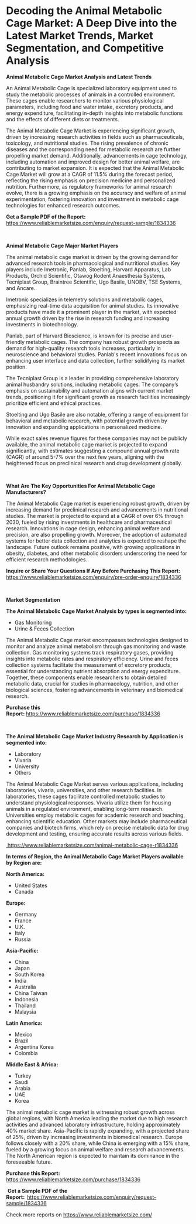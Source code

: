 <p><h1>Decoding the Animal Metabolic Cage Market: A Deep Dive into the Latest Market Trends, Market Segmentation, and Competitive Analysis</h1></p><p><strong>Animal Metabolic Cage Market Analysis and Latest Trends</strong></p>
<p><p>An Animal Metabolic Cage is specialized laboratory equipment used to study the metabolic processes of animals in a controlled environment. These cages enable researchers to monitor various physiological parameters, including food and water intake, excretory products, and energy expenditure, facilitating in-depth insights into metabolic functions and the effects of different diets or treatments.</p><p>The Animal Metabolic Cage Market is experiencing significant growth, driven by increasing research activities in fields such as pharmaceuticals, toxicology, and nutritional studies. The rising prevalence of chronic diseases and the corresponding need for metabolic research are further propelling market demand. Additionally, advancements in cage technology, including automation and improved design for better animal welfare, are contributing to market expansion. It is expected that the Animal Metabolic Cage Market will grow at a CAGR of 11.5% during the forecast period, reflecting the rising emphasis on precision medicine and personalized nutrition. Furthermore, as regulatory frameworks for animal research evolve, there is a growing emphasis on the accuracy and welfare of animal experimentation, fostering innovation and investment in metabolic cage technologies for enhanced research outcomes.</p></p>
<p><strong>Get a Sample PDF of the Report:&nbsp;</strong> <a href="https://www.reliablemarketsize.com/enquiry/request-sample/1834336?utm_campaign=2717&utm_medium=2&utm_source=Github&utm_content=ia&utm_term=28022025&utm_id=animal-metabolic-cage">https://www.reliablemarketsize.com/enquiry/request-sample/1834336</a></p>
<p>&nbsp;</p>
<p><strong>Animal Metabolic Cage Major Market Players</strong></p>
<p><p>The animal metabolic cage market is driven by the growing demand for advanced research tools in pharmacological and nutritional studies. Key players include Imetronic, Panlab, Stoelting, Harvard Apparatus, Lab Products, Orchid Scientific, Otawog Rodent Anaesthesia Systems, Tecniplast Group, Braintree Scientific, Ugo Basile, UNOBV, TSE Systems, and Ancare.</p><p>Imetronic specializes in telemetry solutions and metabolic cages, emphasizing real-time data acquisition for animal studies. Its innovative products have made it a prominent player in the market, with expected annual growth driven by the rise in research funding and increasing investments in biotechnology.</p><p>Panlab, part of Harvard Bioscience, is known for its precise and user-friendly metabolic cages. The company has robust growth prospects as demand for high-quality research tools increases, particularly in neuroscience and behavioral studies. Panlab's recent innovations focus on enhancing user interface and data collection, further solidifying its market position.</p><p>The Tecniplast Group is a leader in providing comprehensive laboratory animal husbandry solutions, including metabolic cages. The company’s emphasis on sustainability and automation aligns with current market trends, positioning it for significant growth as research facilities increasingly prioritize efficient and ethical practices.</p><p>Stoelting and Ugo Basile are also notable, offering a range of equipment for behavioral and metabolic research, with potential growth driven by innovation and expanding applications in personalized medicine.</p><p>While exact sales revenue figures for these companies may not be publicly available, the animal metabolic cage market is projected to expand significantly, with estimates suggesting a compound annual growth rate (CAGR) of around 5-7% over the next few years, aligning with the heightened focus on preclinical research and drug development globally.</p></p>
<p>&nbsp;</p>
<p><strong>What Are The Key Opportunities For Animal Metabolic Cage Manufacturers?</strong></p>
<p><p>The Animal Metabolic Cage market is experiencing robust growth, driven by increasing demand for preclinical research and advancements in nutritional studies. The market is projected to expand at a CAGR of over 6% through 2030, fueled by rising investments in healthcare and pharmaceutical research. Innovations in cage design, enhancing animal welfare and precision, are also propelling growth. Moreover, the adoption of automated systems for better data collection and analytics is expected to reshape the landscape. Future outlook remains positive, with growing applications in obesity, diabetes, and other metabolic disorders underscoring the need for efficient research methodologies.</p></p>
<p><strong>Inquire or Share Your Questions If Any Before Purchasing This Report:</strong> <a href="https://www.reliablemarketsize.com/enquiry/pre-order-enquiry/1834336?utm_campaign=2717&utm_medium=2&utm_source=Github&utm_content=ia&utm_term=28022025&utm_id=animal-metabolic-cage">https://www.reliablemarketsize.com/enquiry/pre-order-enquiry/1834336</a></p>
<p>&nbsp;</p>
<p><strong>Market Segmentation</strong></p>
<p><strong>The Animal Metabolic Cage Market Analysis by types is segmented into:</strong></p>
<p><ul><li>Gas Monitoring</li><li>Urine & Feces Collection</li></ul></p>
<p><p>The Animal Metabolic Cage market encompasses technologies designed to monitor and analyze animal metabolism through gas monitoring and waste collection. Gas monitoring systems track respiratory gases, providing insights into metabolic rates and respiratory efficiency. Urine and feces collection systems facilitate the measurement of excretory products, essential for understanding nutrient absorption and energy expenditure. Together, these components enable researchers to obtain detailed metabolic data, crucial for studies in pharmacology, nutrition, and other biological sciences, fostering advancements in veterinary and biomedical research.</p></p>
<p><strong>Purchase this Report:&nbsp;</strong><a href="https://www.reliablemarketsize.com/purchase/1834336?utm_campaign=2717&utm_medium=2&utm_source=Github&utm_content=ia&utm_term=28022025&utm_id=animal-metabolic-cage">https://www.reliablemarketsize.com/purchase/1834336</a></p>
<p>&nbsp;</p>
<p><strong>The Animal Metabolic Cage Market Industry Research by Application is segmented into:</strong></p>
<p><ul><li>Laboratory</li><li>Vivaria</li><li>University</li><li>Others</li></ul></p>
<p><p>The Animal Metabolic Cage Market serves various applications, including laboratories, vivaria, universities, and other research facilities. In laboratories, these cages facilitate controlled metabolic studies to understand physiological responses. Vivaria utilize them for housing animals in a regulated environment, enabling long-term research. Universities employ metabolic cages for academic research and teaching, enhancing scientific education. Other markets may include pharmaceutical companies and biotech firms, which rely on precise metabolic data for drug development and testing, ensuring accurate results across various fields.</p></p>
<p><a href="https://www.reliablemarketsize.com/animal-metabolic-cage-r1834336?utm_campaign=2717&utm_medium=2&utm_source=Github&utm_content=ia&utm_term=28022025&utm_id=animal-metabolic-cage">&nbsp;https://www.reliablemarketsize.com/animal-metabolic-cage-r1834336</a></p>
<p><strong>In terms of Region, the Animal Metabolic Cage Market Players available by Region are:</strong></p>
<p>
    <p> <strong> North America: </strong>
        <ul>
            <li>United States</li>
            <li>Canada</li>
        </ul>
        </p> 
    <p> <strong> Europe: </strong>
        <ul>
            <li>Germany</li>
            <li>France</li>
            <li>U.K.</li>
            <li>Italy</li>
            <li>Russia</li>
        </ul>
        </p> 
    <p> <strong> Asia-Pacific: </strong>
        <ul>
            <li>China</li>
            <li>Japan</li>
            <li>South Korea</li>
            <li>India</li>
            <li>Australia</li>
            <li>China Taiwan</li>
            <li>Indonesia</li>
            <li>Thailand</li>
            <li>Malaysia</li>
        </ul>
        </p> 
    <p> <strong> Latin America: </strong>
        <ul>
            <li>Mexico</li>
            <li>Brazil</li>
            <li>Argentina Korea</li>
            <li>Colombia</li>
        </ul>
        </p> 
    <p> <strong> Middle East & Africa: </strong>
        <ul>
            <li>Turkey</li>
            <li>Saudi</li>
            <li>Arabia</li>
            <li>UAE</li>
            <li>Korea</li>
        </ul>
    </p>
    </p>
<p><p>The animal metabolic cage market is witnessing robust growth across global regions, with North America leading the market due to high research activities and advanced laboratory infrastructure, holding approximately 40% market share. Asia-Pacific is rapidly expanding, with a projected share of 25%, driven by increasing investments in biomedical research. Europe follows closely with a 20% share, while China is emerging with a 15% share, fueled by a growing focus on animal welfare and research advancements. The North American region is expected to maintain its dominance in the foreseeable future.</p></p>
<p><strong>Purchase this Report: </strong><a href="https://www.reliablemarketsize.com/purchase/1834336?utm_campaign=2717&utm_medium=2&utm_source=Github&utm_content=ia&utm_term=28022025&utm_id=animal-metabolic-cage">https://www.reliablemarketsize.com/purchase/1834336</a></p>
<p>&nbsp;<strong>Get a Sample PDF of the Report:&nbsp;&nbsp;</strong><a href="https://www.reliablemarketsize.com/enquiry/request-sample/1834336?utm_campaign=2717&utm_medium=2&utm_source=Github&utm_content=ia&utm_term=28022025&utm_id=animal-metabolic-cage">https://www.reliablemarketsize.com/enquiry/request-sample/1834336</a></p>
<p><strong></strong></p>
<p>Check more reports on <a href="https://www.reliablemarketsize.com/?utm_campaign=2717&utm_medium=2&utm_source=Github&utm_content=ia&utm_term=28022025&utm_id=animal-metabolic-cage">https://www.reliablemarketsize.com/</a></p>